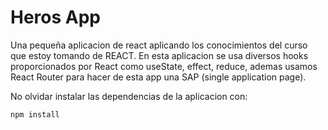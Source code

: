 # Heros App

Una pequeña aplicacion de react aplicando los conocimientos del curso que estoy tomando de REACT. En esta aplicacion se usa diversos hooks proporcionados por React como useState, effect, reduce, ademas usamos React Router para hacer de esta app una SAP (single application page).

No olvidar instalar las dependencias de la aplicacion con:

```
npm install 
```

